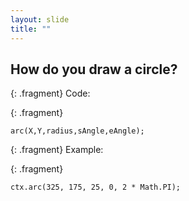 ```yaml
---
layout: slide
title: ""
---
```



## How do you draw a circle?

{: .fragment} 
Code:

{: .fragment}

```
arc(X,Y,radius,sAngle,eAngle);
```

{: .fragment} 
Example:

{: .fragment}

```
ctx.arc(325, 175, 25, 0, 2 * Math.PI);
```
